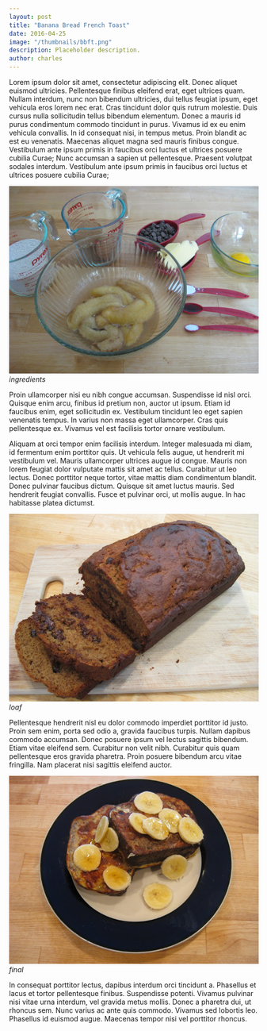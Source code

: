 ```yaml
---
layout: post
title: "Banana Bread French Toast"
date: 2016-04-25
image: "/thumbnails/bbft.png"
description: Placeholder description.
author: charles
---
```


Lorem ipsum dolor sit amet, consectetur adipiscing elit. Donec aliquet euismod ultricies. Pellentesque finibus eleifend erat, eget ultrices quam. Nullam interdum, nunc non bibendum ultricies, dui tellus feugiat ipsum, eget vehicula eros lorem nec erat. Cras tincidunt dolor quis rutrum molestie. Duis cursus nulla sollicitudin tellus bibendum elementum. Donec a mauris id purus condimentum commodo tincidunt in purus. Vivamus id ex eu enim vehicula convallis. In id consequat nisi, in tempus metus. Proin blandit ac est eu venenatis. Maecenas aliquet magna sed mauris finibus congue. Vestibulum ante ipsum primis in faucibus orci luctus et ultrices posuere cubilia Curae; Nunc accumsan a sapien ut pellentesque. Praesent volutpat sodales interdum. Vestibulum ante ipsum primis in faucibus orci luctus et ultrices posuere cubilia Curae;

![](/assets/images/bbft/ingredients.jpg)
*ingredients*

Proin ullamcorper nisi eu nibh congue accumsan. Suspendisse id nisl orci. Quisque enim arcu, finibus id pretium non, auctor ut ipsum. Etiam id faucibus enim, eget sollicitudin ex. Vestibulum tincidunt leo eget sapien venenatis tempus. In varius non massa eget ullamcorper. Cras quis pellentesque ex. Vivamus vel est facilisis tortor ornare vestibulum.

Aliquam at orci tempor enim facilisis interdum. Integer malesuada mi diam, id fermentum enim porttitor quis. Ut vehicula felis augue, ut hendrerit mi vestibulum vel. Mauris ullamcorper ultrices augue id congue. Mauris non lorem feugiat dolor vulputate mattis sit amet ac tellus. Curabitur ut leo lectus. Donec porttitor neque tortor, vitae mattis diam condimentum blandit. Donec pulvinar faucibus dictum. Quisque sit amet luctus mauris. Sed hendrerit feugiat convallis. Fusce et pulvinar orci, ut mollis augue. In hac habitasse platea dictumst.

![](/assets/images/bbft/loaf.jpg)
*loaf*

Pellentesque hendrerit nisl eu dolor commodo imperdiet porttitor id justo. Proin sem enim, porta sed odio a, gravida faucibus turpis. Nullam dapibus commodo accumsan. Donec posuere ipsum vel lectus sagittis bibendum. Etiam vitae eleifend sem. Curabitur non velit nibh. Curabitur quis quam pellentesque eros gravida pharetra. Proin posuere bibendum arcu vitae fringilla. Nam placerat nisi sagittis eleifend auctor.

![](/assets/images/bbft/final.jpg)
*final*

In consequat porttitor lectus, dapibus interdum orci tincidunt a. Phasellus et lacus et tortor pellentesque finibus. Suspendisse potenti. Vivamus pulvinar nisi vitae urna interdum, vel gravida metus mollis. Donec a pharetra dui, ut rhoncus sem. Nunc varius ac ante quis commodo. Vivamus sed lobortis leo. Phasellus id euismod augue. Maecenas tempor nisi vel porttitor rhoncus.
